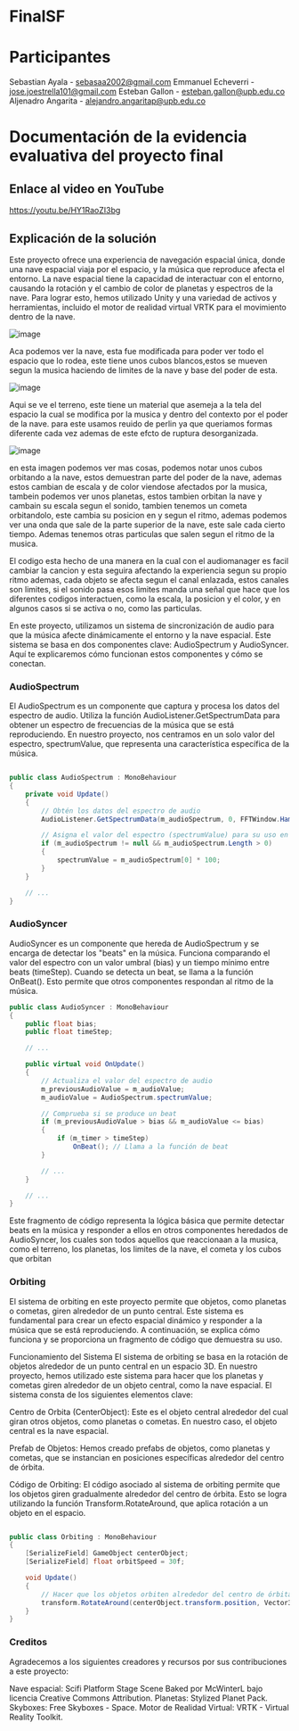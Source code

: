 # FinalSF
# Participantes
Sebastian Ayala - sebasaa2002@gmail.com
Emmanuel Echeverri - jose.joestrella101@gmail.com
Esteban Gallon - esteban.gallon@upb.edu.co
Aljenadro Angarita - alejandro.angaritap@upb.edu.co

# Documentación de la evidencia evaluativa del proyecto final

## Enlace al video en YouTube
https://youtu.be/HY1RaoZI3bg

## Explicación de la solución

Este proyecto ofrece una experiencia de navegación espacial única, donde una nave espacial viaja por el espacio, y la música que reproduce afecta el entorno. La nave espacial tiene la capacidad de interactuar con el entorno, causando la rotación y el cambio de color de planetas y espectros de la nave. Para lograr esto, hemos utilizado Unity y una variedad de activos y herramientas, incluido el motor de realidad virtual VRTK para el movimiento dentro de la nave.

![image](https://github.com/jfUPB/evaluaciones-2023-20-SebasAy/assets/68132813/f692074d-6878-49de-9aa6-e1c420ad35a7)

Aca podemos ver la nave, esta fue modificada para poder ver todo el espacio que lo rodea, este tiene unos cubos blancos,estos se mueven segun la musica haciendo de limites de la nave y base del poder de esta.

![image](https://github.com/jfUPB/evaluaciones-2023-20-SebasAy/assets/68132813/e15ce4c4-5f3e-4d05-8110-4bc61fcef86b)

Aqui se ve el terreno, este tiene un material que asemeja a la tela del espacio la cual se modifica por la musica y dentro del contexto por el poder de la nave. para este usamos reuido de perlin ya que queriamos formas diferente cada vez ademas de este efcto de ruptura desorganizada.

![image](https://github.com/jfUPB/evaluaciones-2023-20-SebasAy/assets/68132813/1382940e-5d84-424b-9f9f-0de9555c5542)

en esta imagen podemos ver mas cosas, podemos notar unos cubos orbitando a la nave, estos demuestran parte del poder de la nave, ademas estos cambian de escala y de color viendose afectados por la musica, tambein podemos ver unos planetas, estos tambien orbitan la nave y cambain su escala segun el sonido, tambien tenemos un cometa orbitandolo, este cambia su posicion en y segun el ritmo, ademas podemos ver una onda que sale de la parte superior de la nave, este sale cada cierto tiempo. Ademas tenemos otras particulas que salen segun el ritmo de la musica.

El codigo esta hecho de una manera en la cual con el audiomanager es facil cambiar la cancion y esta seguira afectando la experiencia segun su propio ritmo ademas, cada objeto se afecta segun el canal enlazada, estos canales son limites, si el sonido pasa esos limites manda una señal que hace que los diferentes codigos interactuen, como la escala, la posicion y el color, y en algunos casos si se activa o no, como las particulas.

En este proyecto, utilizamos un sistema de sincronización de audio para que la música afecte dinámicamente el entorno y la nave espacial. Este sistema se basa en dos componentes clave: AudioSpectrum y AudioSyncer. Aquí te explicaremos cómo funcionan estos componentes y cómo se conectan.

### AudioSpectrum
El AudioSpectrum es un componente que captura y procesa los datos del espectro de audio. Utiliza la función AudioListener.GetSpectrumData para obtener un espectro de frecuencias de la música que se está reproduciendo. En nuestro proyecto, nos centramos en un solo valor del espectro, spectrumValue, que representa una característica específica de la música.

```csharp

public class AudioSpectrum : MonoBehaviour
{
    private void Update()
    {
        // Obtén los datos del espectro de audio
        AudioListener.GetSpectrumData(m_audioSpectrum, 0, FFTWindow.Hamming);

        // Asigna el valor del espectro (spectrumValue) para su uso en otros componentes.
        if (m_audioSpectrum != null && m_audioSpectrum.Length > 0)
        {
            spectrumValue = m_audioSpectrum[0] * 100;
        }
    }

    // ...
}
```
### AudioSyncer
AudioSyncer es un componente que hereda de AudioSpectrum y se encarga de detectar los "beats" en la música. Funciona comparando el valor del espectro con un valor umbral (bias) y un tiempo mínimo entre beats (timeStep). Cuando se detecta un beat, se llama a la función OnBeat(). Esto permite que otros componentes respondan al ritmo de la música.

```csharp
public class AudioSyncer : MonoBehaviour
{
    public float bias;
    public float timeStep;

    // ...

    public virtual void OnUpdate()
    {
        // Actualiza el valor del espectro de audio
        m_previousAudioValue = m_audioValue;
        m_audioValue = AudioSpectrum.spectrumValue;

        // Comprueba si se produce un beat
        if (m_previousAudioValue > bias && m_audioValue <= bias)
        {
            if (m_timer > timeStep)
                OnBeat(); // Llama a la función de beat
        }

        // ...
    }

    // ...
}
```
Este fragmento de código representa la lógica básica que permite detectar beats en la música y responder a ellos en otros componentes heredados de AudioSyncer, los cuales son todos aquellos que reaccionaan a la musica, como el terreno, los planetas, los limites de la nave, el cometa y los cubos que orbitan

### Orbiting
El sistema de orbiting en este proyecto permite que objetos, como planetas o cometas, giren alrededor de un punto central. Este sistema es fundamental para crear un efecto espacial dinámico y responder a la música que se está reproduciendo. A continuación, se explica cómo funciona y se proporciona un fragmento de código que demuestra su uso.

Funcionamiento del Sistema
El sistema de orbiting se basa en la rotación de objetos alrededor de un punto central en un espacio 3D. En nuestro proyecto, hemos utilizado este sistema para hacer que los planetas y cometas giren alrededor de un objeto central, como la nave espacial. El sistema consta de los siguientes elementos clave:

Centro de Orbita (CenterObject): Este es el objeto central alrededor del cual giran otros objetos, como planetas o cometas. En nuestro caso, el objeto central es la nave espacial.

Prefab de Objetos: Hemos creado prefabs de objetos, como planetas y cometas, que se instancian en posiciones específicas alrededor del centro de órbita.

Código de Orbiting: El código asociado al sistema de orbiting permite que los objetos giren gradualmente alrededor del centro de órbita. Esto se logra utilizando la función Transform.RotateAround, que aplica rotación a un objeto en el espacio.

```csharp

public class Orbiting : MonoBehaviour
{
    [SerializeField] GameObject centerObject;
    [SerializeField] float orbitSpeed = 30f;

    void Update()
    {
        // Hacer que los objetos orbiten alrededor del centro de órbita (centerObject).
        transform.RotateAround(centerObject.transform.position, Vector3.up, orbitSpeed * Time.deltaTime);
    }
}
```

### Creditos

Agradecemos a los siguientes creadores y recursos por sus contribuciones a este proyecto:

Nave espacial: Scifi Platform Stage Scene Baked por McWinterL bajo licencia Creative Commons Attribution.
Planetas: Stylized Planet Pack.
Skyboxes: Free Skyboxes - Space.
Motor de Realidad Virtual: VRTK - Virtual Reality Toolkit.
